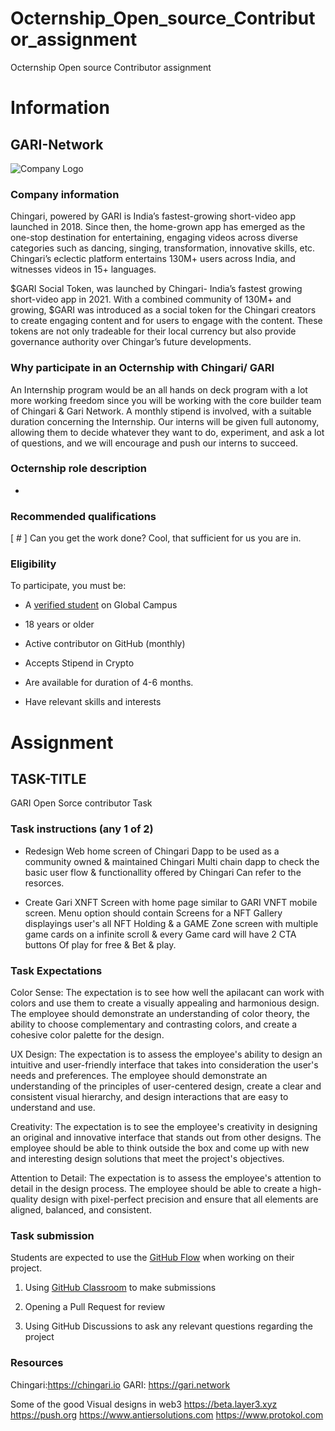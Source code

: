 # Octernship_Open_source_Contributor_assignment
Octernship Open source Contributor assignment
# Information

## GARI-Network

![Company Logo](https://drive.google.com/file/d/1o3XgJVfJOepMH2gWLXOcZeJufWkGDZ9-/view?usp=share_link)

### Company information 

Chingari, powered by GARI is India’s fastest-growing short-video app launched in 2018. Since then, the home-grown app has emerged as the one-stop destination for entertaining, engaging videos across diverse categories such as dancing, singing, transformation, innovative skills, etc. Chingari’s eclectic platform entertains 130M+ users across India, and witnesses videos in 15+ languages.

$GARI Social Token, was launched by Chingari- India’s fastest growing short-video app in 2021. With a combined community of 130M+ and growing, $GARI was introduced as a social token for the Chingari creators to create engaging content and for users to engage with the content. These tokens are not only tradeable for their local currency but also provide governance authority over Chingar’s future developments.

### Why participate in an Octernship with Chingari/ GARI

An Internship program would be an all hands on deck program with a lot more working freedom since you will be working with the core builder team of Chingari & Gari Network. A monthly stipend is involved, with a suitable duration concerning the Internship.
Our interns will be given full autonomy, allowing them to decide whatever they want to do, experiment, and ask a lot of questions, and we will encourage and push our interns to succeed.

### Octernship role description

* 

### Recommended qualifications

[ # ] Can you get the work done? Cool, that sufficient for us you are in.

### Eligibility

To participate, you must be:

* A [verified student](https://education.github.com/discount_requests/pack_application) on Global Campus

* 18 years or older

* Active contributor on GitHub (monthly)

* Accepts Stipend in Crypto

* Are available for duration of 4-6 months.  

* Have relevant skills and interests

# Assignment 

## TASK-TITLE

GARI Open Sorce contributor Task

### Task instructions (any 1 of 2)

* Redesign Web home screen of Chingari Dapp to be used as a community owned & maintained Chingari Multi chain dapp to check the basic user flow & functionallity offered by Chingari Can refer to the resorces.

* Create Gari XNFT Screen with home page similar to GARI VNFT mobile screen. Menu option should contain Screens for a NFT Gallery displayings user's all NFT Holding & a GAME Zone screen with multiple game cards on a infinite scroll & every Game card will have 2 CTA buttons Of play for free & Bet & play. 

### Task Expectations

Color Sense: The expectation is to see how well the apilacant can work with colors and use them to create a visually appealing and harmonious design. The employee should demonstrate an understanding of color theory, the ability to choose complementary and contrasting colors, and create a cohesive color palette for the design.

UX Design: The expectation is to assess the employee's ability to design an intuitive and user-friendly interface that takes into consideration the user's needs and preferences. The employee should demonstrate an understanding of the principles of user-centered design, create a clear and consistent visual hierarchy, and design interactions that are easy to understand and use.

Creativity: The expectation is to see the employee's creativity in designing an original and innovative interface that stands out from other designs. The employee should be able to think outside the box and come up with new and interesting design solutions that meet the project's objectives.

Attention to Detail: The expectation is to assess the employee's attention to detail in the design process. The employee should be able to create a high-quality design with pixel-perfect precision and ensure that all elements are aligned, balanced, and consistent.

### Task submission

Students are expected to use the [GitHub Flow](https://docs.github.com/en/get-started/quickstart/github-flow) when working on their project. 

1. Using [GitHub Classroom](https://classroom.github.com/) to make submissions

2. Opening a Pull Request for review

3. Using GitHub Discussions to ask any relevant questions regarding the project

### Resources

Chingari:https://chingari.io
GARI: https://gari.network

Some of the good Visual designs in web3
https://beta.layer3.xyz
https://push.org
https://www.antiersolutions.com
https://www.protokol.com
